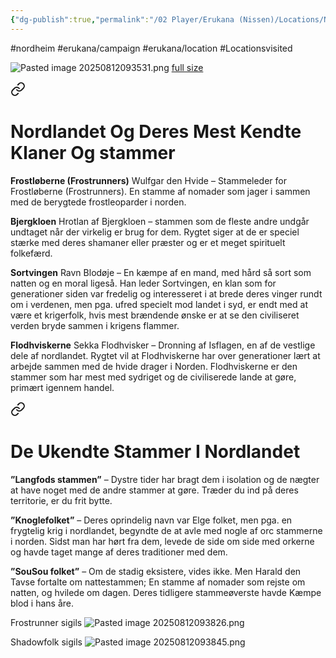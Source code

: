 ```yaml
---
{"dg-publish":true,"permalink":"/02 Player/Erukana (Nissen)/Locations/Nord Heim/","tags":["nordheim","erukana/campaign","erukana/location","Locationsvisited"]}
---
```



#nordheim #erukana/campaign #erukana/location #Locationsvisited 

![Pasted image 20250812093531.png](/img/user/10%20Attachments/Pasted%20image%2020250812093531.png)
[full size](https://cdn.discordapp.com/attachments/1156839600002695239/1404522063737389208/Nordheim.jpg?ex=689b7e9a&is=689a2d1a&hm=acfb4954c610557dba11a65d432e425f1ed7544301e0305ba4011c1c687dd961&)



<div class="transclusion internal-embed is-loaded"><a class="markdown-embed-link" href="/02 Player/Erukana (Nissen)/Setting lore/De vilde/#nordlandet-og-deres-mest-kendte-klaner-og-stammer" aria-label="Open link"><svg xmlns="http://www.w3.org/2000/svg" width="24" height="24" viewBox="0 0 24 24" fill="none" stroke="currentColor" stroke-width="2" stroke-linecap="round" stroke-linejoin="round" class="svg-icon lucide-link"><path d="M10 13a5 5 0 0 0 7.54.54l3-3a5 5 0 0 0-7.07-7.07l-1.72 1.71"></path><path d="M14 11a5 5 0 0 0-7.54-.54l-3 3a5 5 0 0 0 7.07 7.07l1.71-1.71"></path></svg></a><div class="markdown-embed">



# **Nordlandet Og Deres Mest Kendte Klaner Og stammer**
    
**Frostløberne (Frostrunners)** Wulfgar den Hvide – Stammeleder for Frostløberne (Frostrunners). En stamme af nomader som jager i sammen med de berygtede frostleoparder i norden.
    
**Bjergkloen** Hrotlan af Bjergkloen – stammen som de fleste andre undgår undtaget når der virkelig er brug for dem. Rygtet siger at de er speciel stærke med deres shamaner eller præster og er et meget spirituelt folkefærd.
    
**Sortvingen** Ravn Blodøje – En kæmpe af en mand, med hård så sort som natten og en moral ligeså. Han leder Sortvingen, en klan som for generationer siden var fredelig og interesseret i at brede deres vinger rundt om i verdenen, men pga. ufred specielt mod landet i syd, er endt med at være et krigerfolk, hvis mest brændende ønske er at se den civiliseret verden bryde sammen i krigens flammer.

**Flodhviskerne** Sekka Flodhvisker – Dronning af Isflagen, en af de vestlige dele af nordlandet. Rygtet vil at Flodhviskerne har over generationer lært at arbejde sammen med de hvide drager i Norden. Flodhviskerne er den stammer som har mest med sydriget og de civiliserede lande at gøre, primært igennem handel.
    

</div></div>


<div class="transclusion internal-embed is-loaded"><a class="markdown-embed-link" href="/02 Player/Erukana (Nissen)/Setting lore/De vilde/#de-ukendte-stammer-i-nordlandet" aria-label="Open link"><svg xmlns="http://www.w3.org/2000/svg" width="24" height="24" viewBox="0 0 24 24" fill="none" stroke="currentColor" stroke-width="2" stroke-linecap="round" stroke-linejoin="round" class="svg-icon lucide-link"><path d="M10 13a5 5 0 0 0 7.54.54l3-3a5 5 0 0 0-7.07-7.07l-1.72 1.71"></path><path d="M14 11a5 5 0 0 0-7.54-.54l-3 3a5 5 0 0 0 7.07 7.07l1.71-1.71"></path></svg></a><div class="markdown-embed">



# **De Ukendte Stammer I Nordlandet**

**”Langfods stammen”** – Dystre tider har bragt dem i isolation og de nægter at have noget med de andre stammer at gøre. Træder du ind på deres territorie, er du frit bytte. 

**”Knoglefolket”** – Deres oprindelig navn var Elge folket, men pga. en frygtelig krig i nordlandet, begyndte de at avle med nogle af orc stammerne i norden. Sidst man har hørt fra dem, levede de side om side med orkerne og havde taget mange af deres traditioner med dem. 

**”SouSou folket”** – Om de stadig eksistere, vides ikke. Men Harald den Tavse fortalte om nattestammen; En stamme af nomader som rejste om natten, og hvilede om dagen. Deres tidligere stammeøverste havde Kæmpe blod i hans åre.


</div></div>


Frostrunner sigils 
![Pasted image 20250812093826.png](/img/user/10%20Attachments/Pasted%20image%2020250812093826.png)

Shadowfolk sigils 
![Pasted image 20250812093845.png](/img/user/10%20Attachments/Pasted%20image%2020250812093845.png)